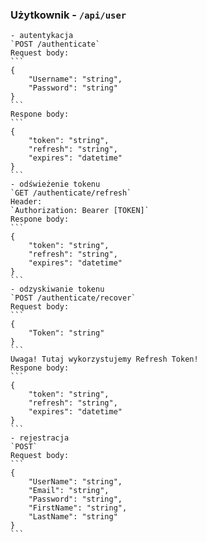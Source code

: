 ### Użytkownik - `/api/user`
	- autentykacja  
	`POST /authenticate`  
	Request body:  
	```
	{
		"Username": "string",
		"Password": "string"
	}
	```
	Respone body:
	```
	{
		"token": "string",
		"refresh": "string",
		"expires": "datetime"
	}
	```
	- odświeżenie tokenu  
	`GET /authenticate/refresh`  
	Header:
	`Authorization: Bearer [TOKEN]`  
	Respone body:
	```
	{
		"token": "string",
		"refresh": "string",
		"expires": "datetime"
	}
	```
	- odzyskiwanie tokenu  
	`POST /authenticate/recover`  
	Request body:  
	```
	{
		"Token": "string"
	}
	```
	Uwaga! Tutaj wykorzystujemy Refresh Token!  
	Respone body:
	```
	{
		"token": "string",
		"refresh": "string",
		"expires": "datetime"
	}
	```
	- rejestracja  
	`POST`
	Request body:
	```
	{
		"UserName": "string",
		"Email": "string",
		"Password": "string",
		"FirstName": "string",
		"LastName": "string"
	}
	```
